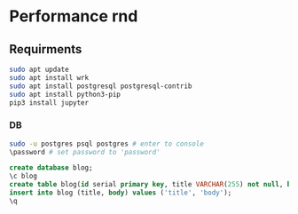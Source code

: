 # Performance rnd

## Requirments

```sh
sudo apt update
sudo apt install wrk
sudo apt install postgresql postgresql-contrib
sudo apt install python3-pip
pip3 install jupyter
```

### DB
```sh
sudo -u postgres psql postgres # enter to console
\password # set password to 'password'
```

```sql
create database blog;
\c blog
create table blog(id serial primary key, title VARCHAR(255) not null, body VARCHAR(255));
insert into blog (title, body) values ('title', 'body');
\q
```